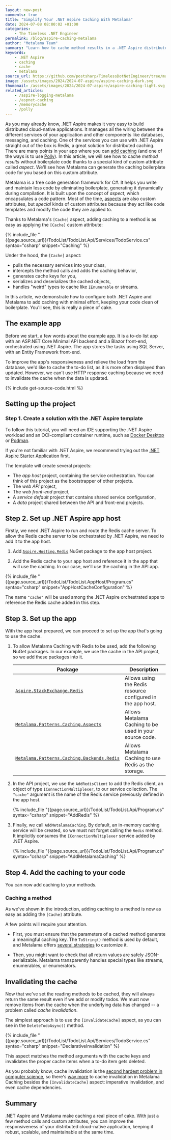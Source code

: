 ```yaml
---
layout: new-post
comments: true
title: "Simplify Your .NET Aspire Caching With Metalama"
date: 2024-07-08 08:00:02 +01:00
categories:
    - The Timeless .NET Engineer
permalink: /blog/aspire-caching-metalama
author: "Metalama Team"
summary: "Learn how to cache method results in a .NET Aspire distributed cloud-native app with minimal boilerplate in this step-by-step guide."
keywords:
    - .NET Aspire
    - caching
    - cache
    - metalama
source_url: https://github.com/postsharp/TimelessDotNetEngineer/tree/main/src/aspire/caching-metalama
image: /assets/images/2024/2024-07-aspire/aspire-caching-dark.svg
thumbnail: /assets/images/2024/2024-07-aspire/aspire-caching-light.svg
related_articles:
    - /aspire-logging-metalama
    - /aspnet-caching
    - /memorycache
    - /polly
---
```


As you may already know, .NET Aspire makes it very easy to build distributed cloud-native applications. It manages all the wiring between the different services of your application and other components like databases, messaging, and caching. One of the services you can use with .NET Aspire straight out of the box is Redis, a great solution for distributed caching. There are many points in your app where you can [add caching](/memorycache) (and one of the ways is to use [Polly](/polly)). In this article, we will see how to cache _method results_ without boilerplate code thanks to a special kind of custom attribute called _aspect_. We'll see how Metalama can generate the caching boilerplate code for you based on this custom attribute.

Metalama is a free code generation framework for C#. It helps you write and maintain less code by eliminating boilerplate, generating it dynamically during compilation. It is built upon the concept of _aspect_, which encapsulates a code pattern. Most of the time, [aspects](https://www.postsharp.net/solutions/aspect-oriented-programming) are also custom attributes, but _special_ kinds of custom attributes because they act like code templates and modify the code they are applied to.

Thanks to Metalama's `[Cache]` aspect, adding caching to a method is as easy as applying the `[Cache]` custom attribute:

{% include_file "{{page.source_url}}/TodoList/TodoList.Api/Services/TodoService.cs" syntax="csharp" snippet="Caching" %}

Under the hood, the `[Cache]` aspect:
- pulls the necessary services into your class,
- intercepts the method calls and adds the caching behavior,
- generates cache keys for you,
- serializes and deserializes the cached objects,
- handles "weird" types to cache like `IEnumerable` or streams.

In this article, we demonstrate how to configure both .NET Aspire and Metalama to add caching with minimal effort, keeping your code clean of boilerplate. You'll see, this is really a piece of cake.

## The example app

Before we start, a few words about the example app. It is a to-do list app with an ASP.NET Core Minimal API backend and a Blazor front-end, orchestrated using .NET Aspire. The app stores the tasks using SQL Server, with an Entity Framework front-end.

To improve the app's responsiveness and relieve the load from the database, we'd like to cache the to-do list, as it is more often displayed than updated. However, we can't use HTTP response caching because we need to invalidate the cache when the data is updated.

{% include get-source-code.html %}

## Setting up the project

### Step 1. Create a solution with the .NET Aspire template

To follow this tutorial, you will need an IDE supporting the .NET Aspire workload and an OCI-compliant container runtime, such as [Docker Desktop](https://www.docker.com/products/docker-desktop) or [Podman](https://podman.io/).

If you're not familiar with .NET Aspire, we recommend trying out the [.NET Aspire Starter Application](https://learn.microsoft.com/en-us/dotnet/aspire/get-started/build-your-first-aspire-app) first.

The template will create several projects:

* The _app host_ project, containing the service orchestration. You can think of this project as the bootstrapper of other projects.
* The _web API_ project,
* The _web front-end_ project,
* A _service default_ project that contains shared service configuration,
* A _data_ project shared between the API and front-end projects.

## Step 2. Set up .NET Aspire app host

Firstly, we need .NET Aspire to run and route the Redis cache server. To allow the Redis cache server to be orchestrated by .NET Aspire, we need to add it to the app host.

1. Add [`Aspire.Hosting.Redis`](https://www.nuget.org/packages/Aspire.Hosting.Redis) NuGet package to the app host project.

2. Add the Redis cache to your app host and reference it in the app that will use the caching. In our case, we'll use the caching in the API app.

{% include_file "{{page.source_url}}/TodoList/TodoList.AppHost/Program.cs" syntax="csharp" snippet="AppHostCacheConfiguration" %}

The name `"cache"` will be used among the .NET Aspire orchestrated apps to reference the Redis cache added in this step.

## Step 3. Set up the app

With the app host prepared, we can proceed to set up the app that's going to use the cache.

1. To allow Metalama Caching with Redis to be used, add the following NuGet packages. In our example, we use the cache in the API project, so we add these packages into it.


    | Package | Description |
    |---------|------------------|
    | [`Aspire.StackExchange.Redis`](https://www.nuget.org/packages/Aspire.StackExchange.Redis) | Allows using the Redis resource configured in the app host. |
    | [`Metalama.Patterns.Caching.Aspects`](https://www.nuget.org/packages/Metalama.Patterns.Caching.Aspects) | Allows Metalama Caching to be used in your source code. |
    | [`Metalama.Patterns.Caching.Backends.Redis`](https://www.nuget.org/packages/Metalama.Patterns.Caching.Backends.Redis) | Allows Metalama Caching to use Redis as the storage. |

2. In the API project, we use the `AddRedisClient` to add the Redis client, an object of type `IConnectionMultiplexer`, to our service collection. The `"cache"` argument is the name of the Redis service previously defined in the app host.

    {% include_file "{{page.source_url}}/TodoList/TodoList.Api/Program.cs" syntax="csharp" snippet="AddRedis" %}

3. Finally, we call `AddMetalamaCaching`. By default, an in-memory caching service will be created, so we must not forget calling the `Redis` method. It implicitly consumes the `IConnectionMultiplexer` service added by .NET Aspire.

    {% include_file "{{page.source_url}}/TodoList/TodoList.Api/Program.cs" syntax="csharp" snippet="AddMetalamaCaching" %}


## Step 4. Add the caching to your code

You can now add caching to your methods.

### Caching a method

As we've shown in the introduction, adding caching to a method is now as easy as adding the `[Cache]` attribute.

A few points will require your attention.

* First, you must ensure that the parameters of a cached method generate a meaningful caching key. The `ToString()` method is used by default, and Metalama offers [several strategies](https://doc.postsharp.net/metalama/patterns/caching/caching-keys) to customize it.

* Then, you might want to check that all return values are safely JSON-serializable. Metalama transparently handles special types like streams, enumerables, or enumerators.


## Invalidating the cache

Now that we've set the reading methods to be cached, they will always return the same result even if we add or modify todos. We must now remove items from the cache when the underlying data has changed -- a problem called _cache invalidation_.

The simplest approach is to use the `[InvalidateCache]` aspect, as you can see in the `DeleteTodoAsync()` method.

{% include_file "{{page.source_url}}/TodoList/TodoList.Api/Services/TodoService.cs" syntax="csharp" snippet="DeclarativeInvalidation" %}

This aspect matches the method arguments with the cache keys and invalidates the proper cache items when a to-do item gets deleted.

As you probably know, cache invalidation is the [second hardest problem in computer science](https://martinfowler.com/bliki/TwoHardThings.html), so there's [way more](https://doc.postsharp.net/metalama/patterns/caching/invalidation) to cache invalidation in Metalama Caching besides the `[InvalidateCache]` aspect: imperative invalidation, and even cache dependencies.

## Summary

.NET Aspire and Metalama make caching a real piece of cake. With just a few method calls and custom attributes, you can improve the responsiveness of your distributed cloud-native application, keeping it robust, scalable, and maintainable at the same time.
